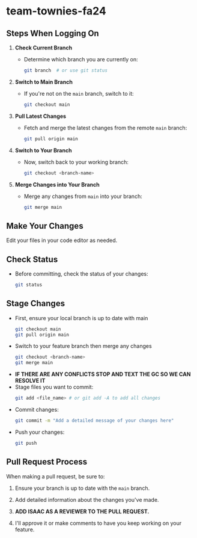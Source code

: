 # team-townies-fa24

## Steps When Logging On

1. **Check Current Branch**
   - Determine which branch you are currently on:
     ```bash
     git branch  # or use git status
     ```

2. **Switch to Main Branch**
   - If you're not on the `main` branch, switch to it:
     ```bash
     git checkout main
     ```

3. **Pull Latest Changes**
   - Fetch and merge the latest changes from the remote `main` branch:
     ```bash
     git pull origin main
     ```

4. **Switch to Your Branch**
   - Now, switch back to your working branch:
     ```bash
     git checkout <branch-name>
     ```

5. **Merge Changes into Your Branch**
   - Merge any changes from `main` into your branch:
     ```bash
     git merge main
     ```

## Make Your Changes
Edit your files in your code editor as needed.

## Check Status
- Before committing, check the status of your changes:
  ```bash
  git status
  ```

## Stage Changes
- First, ensure your local branch is up to date with main
  ```bash
  git checkout main
  git pull origin main
  ```
- Switch to your feature branch then merge any changes
  ```bash
  git checkout <branch-name>
  git merge main
  ```
- **IF THERE ARE ANY CONFLICTS STOP AND TEXT THE GC SO WE CAN RESOLVE IT**
- Stage files you want to commit:
  ```bash
  git add <file_name> # or git add -A to add all changes
  ```
- Commit changes:
  ```bash
  git commit -m "Add a detailed message of your changes here"
  ```
- Push your changes:
  ```bash
  git push
  ```

## Pull Request Process

When making a pull request, be sure to:

1. Ensure your branch is up to date with the `main` branch.

2. Add detailed information about the changes you've made.

3. **ADD ISAAC AS A REVIEWER TO THE PULL REQUEST.**

4. I'll approve it or make comments to have you keep working on your feature.
